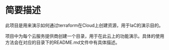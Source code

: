 # 简要描述

此项目是用来演示如何通过terraform在Cloud上创建资源，用于IaC的演示目的。

项目中为每个云服务提供商创建一个目录，用于在此云上的功能演示。具体的使用方法会在对应的目录下的README.md文件中有具体描述。

